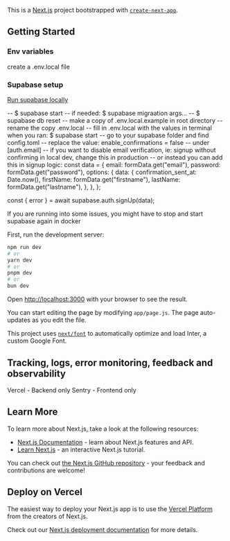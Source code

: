This is a [Next.js](https://nextjs.org/) project bootstrapped with [`create-next-app`](https://github.com/vercel/next.js/tree/canary/packages/create-next-app).

## Getting Started

### Env variables
create a .env.local file

### Supabase setup
[Run supabase locally](https://supabase.com/docs/guides/cli/local-development?queryGroups=access-method&access-method=kong)

-- $ supabase start
-- if needed: $ supabase migraation args...
-- $ supabase db reset 
-- make a copy of .env.local.example in root directory
-- rename the copy .env.local
-- fill in .env.local with the values in terminal when you ran:  $ supabase start
-- go to your supabase folder and find config.toml
-- replace the value: enable_confirmations = false
-- under [auth.email] 
-- if you want to disable email verification, ie: signup without confirming in local dev, change this in production
-- or instead you can add this in signup logic:
 const data = {
    email: formData.get("email"),
    password: formData.get("password"),
    options: {
      data: {
        confirmation_sent_at: Date.now(),
        firstName: formData.get("firstname"),
        lastName: formData.get("lastname"),
      },
    },
  };

  const { error } = await supabase.auth.signUp(data);


If you are running into some issues, you might have to stop and start supabase again in docker





First, run the development server:

```bash
npm run dev
# or
yarn dev
# or
pnpm dev
# or
bun dev
```

Open [http://localhost:3000](http://localhost:3000) with your browser to see the result.

You can start editing the page by modifying `app/page.js`. The page auto-updates as you edit the file.

This project uses [`next/font`](https://nextjs.org/docs/basic-features/font-optimization) to automatically optimize and load Inter, a custom Google Font.


## Tracking, logs, error monitoring, feedback and observability

Vercel - Backend only
Sentry - Frontend only

## Learn More

To learn more about Next.js, take a look at the following resources:

- [Next.js Documentation](https://nextjs.org/docs) - learn about Next.js features and API.
- [Learn Next.js](https://nextjs.org/learn) - an interactive Next.js tutorial.

You can check out [the Next.js GitHub repository](https://github.com/vercel/next.js/) - your feedback and contributions are welcome!

## Deploy on Vercel

The easiest way to deploy your Next.js app is to use the [Vercel Platform](https://vercel.com/new?utm_medium=default-template&filter=next.js&utm_source=create-next-app&utm_campaign=create-next-app-readme) from the creators of Next.js.

Check out our [Next.js deployment documentation](https://nextjs.org/docs/deployment) for more details.
